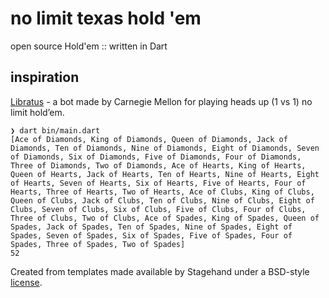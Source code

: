 # no limit texas hold 'em 

open source Hold'em :: written in Dart

## inspiration

 [Libratus](https://en.wikipedia.org/wiki/Libratus) - a bot made by Carnegie Mellon for playing heads up (1 vs 1) no limit hold’em.

```
❯ dart bin/main.dart
[Ace of Diamonds, King of Diamonds, Queen of Diamonds, Jack of Diamonds, Ten of Diamonds, Nine of Diamonds, Eight of Diamonds, Seven of Diamonds, Six of Diamonds, Five of Diamonds, Four of Diamonds, Three of Diamonds, Two of Diamonds, Ace of Hearts, King of Hearts, Queen of Hearts, Jack of Hearts, Ten of Hearts, Nine of Hearts, Eight of Hearts, Seven of Hearts, Six of Hearts, Five of Hearts, Four of Hearts, Three of Hearts, Two of Hearts, Ace of Clubs, King of Clubs, Queen of Clubs, Jack of Clubs, Ten of Clubs, Nine of Clubs, Eight of Clubs, Seven of Clubs, Six of Clubs, Five of Clubs, Four of Clubs, Three of Clubs, Two of Clubs, Ace of Spades, King of Spades, Queen of Spades, Jack of Spades, Ten of Spades, Nine of Spades, Eight of Spades, Seven of Spades, Six of Spades, Five of Spades, Four of Spades, Three of Spades, Two of Spades]
52
```

Created from templates made available by Stagehand under a BSD-style
[license](https://github.com/dart-lang/stagehand/blob/master/LICENSE).
